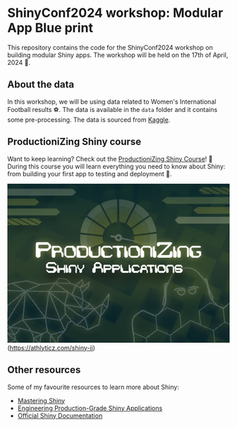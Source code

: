 # ShinyConf2024 workshop: Modular App Blue print

This repository contains the code for the ShinyConf2024 workshop on building modular Shiny apps. The workshop will be held on the 17th of April, 2024 📅.

## About the data

In this workshop, we will be using data related to Women's International Football results ⚽️. The data is available in the `data` folder and it contains some pre-processing. The data is sourced from [Kaggle](https://www.kaggle.com/datasets/martj42/womens-international-football-results?resource=download).

## ProductioniZing Shiny course

Want to keep learning? Check out the [ProductioniZing Shiny Course](https://athlyticz.com/shiny-ii)! 🎉 During this course you will learn everything you need to know about Shiny: from building your first app to testing and deployment 🚀.

![](images/ProductioniZingShiny.png)(https://athlyticz.com/shiny-ii)

## Other resources

Some of my favourite resources to learn more about Shiny:

- [Mastering Shiny](https://mastering-shiny.org)
- [Engineering Production-Grade Shiny Applications](https://engineering-shiny.org)
- [Official Shiny Documentation](https://shiny.posit.co/r/getstarted/shiny-basics/lesson1/index.html)
